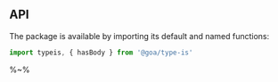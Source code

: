 ## API

The package is available by importing its default and named functions:

```js
import typeis, { hasBody } from '@goa/type-is'
```

%~%